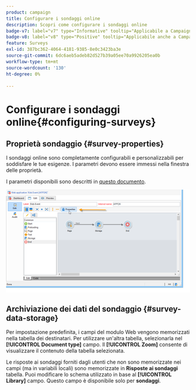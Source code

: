 ```yaml
---
product: campaign
title: Configurare i sondaggi online
description: Scopri come configurare i sondaggi online
badge-v7: label="v7" type="Informative" tooltip="Applicabile a Campaign Classic v7"
badge-v8: label="v8" type="Positive" tooltip="Applicabile anche a Campaign v8"
feature: Surveys
exl-id: 387bc362-4064-4181-9385-8e0c3423ba3e
source-git-commit: 6dc6aeb5adeb82d527b39a05ee70a9926205ea0b
workflow-type: tm+mt
source-wordcount: '130'
ht-degree: 0%

---
```


# Configurare i sondaggi online{#configuring-surveys}



## Proprietà sondaggio {#survey-properties}

I sondaggi online sono completamente configurabili e personalizzabili per soddisfare le tue esigenze. I parametri devono essere immessi nella finestra delle proprietà.

I parametri disponibili sono descritti in [questo documento](../../web/using/defining-web-forms-properties.md).

![](assets/s_ncs_admin_survey_properties_general.png)

## Archiviazione dei dati del sondaggio {#survey-data-storage}

Per impostazione predefinita, i campi del modulo Web vengono memorizzati nella tabella dei destinatari. Per utilizzare un&#39;altra tabella, selezionarla nel **[!UICONTROL Document type]** campo. Il **[!UICONTROL Zoom]** consente di visualizzare il contenuto della tabella selezionata.

Le risposte ai sondaggi forniti dagli utenti che non sono memorizzate nei campi (ma in variabili locali) sono memorizzate in **Risposte ai sondaggi** tabella. Puoi modificare lo schema utilizzato in base al **[!UICONTROL Library]** campo. Questo campo è disponibile solo per **sondaggi**.
